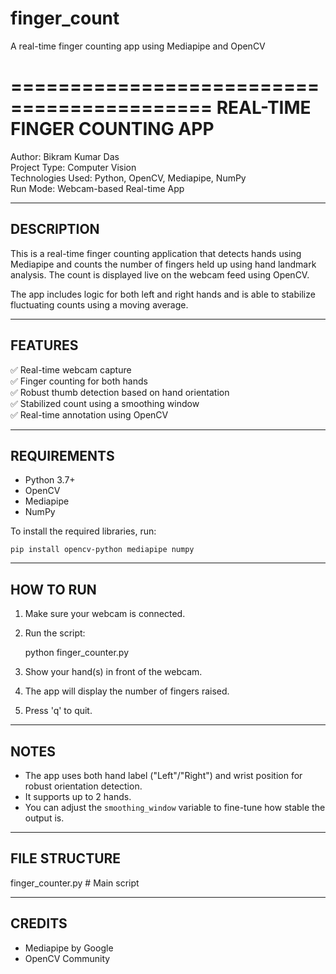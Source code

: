 # finger_count
A real-time finger counting app using Mediapipe and OpenCV

===========================================
REAL-TIME FINGER COUNTING APP
===========================================

Author: Bikram Kumar Das  
Project Type: Computer Vision  
Technologies Used: Python, OpenCV, Mediapipe, NumPy  
Run Mode: Webcam-based Real-time App

-------------------------------------------
DESCRIPTION
-------------------------------------------
This is a real-time finger counting application that detects hands using Mediapipe and counts the number of fingers held up using hand landmark analysis. The count is displayed live on the webcam feed using OpenCV.

The app includes logic for both left and right hands and is able to stabilize fluctuating counts using a moving average.

-------------------------------------------
FEATURES
-------------------------------------------
✅ Real-time webcam capture  
✅ Finger counting for both hands  
✅ Robust thumb detection based on hand orientation  
✅ Stabilized count using a smoothing window  
✅ Real-time annotation using OpenCV

-------------------------------------------
REQUIREMENTS
-------------------------------------------
- Python 3.7+
- OpenCV
- Mediapipe
- NumPy

To install the required libraries, run:

    pip install opencv-python mediapipe numpy

-------------------------------------------
HOW TO RUN
-------------------------------------------
1. Make sure your webcam is connected.
2. Run the script:

    python finger_counter.py

3. Show your hand(s) in front of the webcam.
4. The app will display the number of fingers raised.
5. Press 'q' to quit.

-------------------------------------------
NOTES
-------------------------------------------
- The app uses both hand label ("Left"/"Right") and wrist position for robust orientation detection.
- It supports up to 2 hands.
- You can adjust the `smoothing_window` variable to fine-tune how stable the output is.

-------------------------------------------
FILE STRUCTURE
-------------------------------------------
finger_counter.py        # Main script

-------------------------------------------
CREDITS
-------------------------------------------
- Mediapipe by Google
- OpenCV Community

